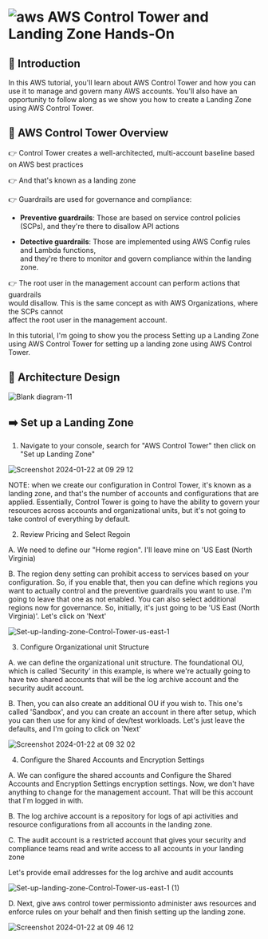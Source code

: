 # ![aws](https://github.com/julien-muke/Search-Engine-Website-using-AWS/assets/110755734/01cd6124-8014-4baa-a5fe-bd227844d263)     AWS Control Tower and Landing Zone Hands-On


## 🤖 Introduction

In this AWS tutorial, you'll learn about AWS Control Tower and how you can use it to manage and govern many AWS accounts. You'll also have an opportunity to follow along as we show you how to create a Landing Zone using AWS Control Tower.

## 📝  AWS Control Tower Overview

👉  Control Tower creates a well-architected, multi-account baseline based on AWS best  practices

👉  And that's known as a landing zone 

👉 Guardrails are used for governance and compliance:

 * **Preventive guardrails**: Those are based on service control policies (SCPs), and they're  there to disallow API actions

* **Detective guardrails**: Those are implemented  using AWS Config rules and Lambda functions,  
and they're there to monitor and govern compliance  within the landing zone.

👉 The root user in the management  account can perform actions that guardrails  
would disallow.  This is the same concept as  with AWS Organizations, where the SCPs cannot  
affect the root user in the management account. 

In this tutorial, I'm going to show you the process Setting up a Landing Zone using AWS Control Tower for setting up a landing zone using AWS  Control Tower.



## 📐 Architecture Design


![Blank diagram-11](https://github.com/julien-muke/AWS-Control-Tower/assets/110755734/786ed493-5a4d-469d-ba5a-c0047744a0e6)



## ➡️ Set up a Landing Zone

1. Navigate to your console, search for "AWS Control Tower" then click on "Set up Landing Zone"


![Screenshot 2024-01-22 at 09 29 12](https://github.com/julien-muke/AWS-Control-Tower/assets/110755734/f6b77e55-ab27-4ac6-9d66-d539c1c494ae)



NOTE: when we create  our configuration in Control Tower, it's known as a landing zone, and that's the number  of accounts and configurations that are applied. Essentially, Control Tower is going to have the  ability to govern your resources across accounts and organizational units, but it's not going to  take control of everything by default. 


2. Review Pricing and Select Regoin

A. We need to define our "Home region". I'll leave mine on 'US East (North  Virginia)

B. The region deny setting can prohibit access to services based on your configuration.  So, if you enable that, then you can define which regions you want to actually control and the  preventive guardrails you want to use. I'm going to leave that one as not enabled. You can also  select additional regions now for governance. So, initially, it's just going to be 'US East  (North Virginia)'. Let's click on 'Next'


![Set-up-landing-zone-Control-Tower-us-east-1](https://github.com/julien-muke/AWS-Control-Tower/assets/110755734/ce5f0fd9-c26d-4b14-a0b9-3391d2200ab5)



3. Configure Organizational unit Structure

A. we can define the organizational unit structure.  The foundational OU, which is called 'Security' in this example, is where we're actually going  to have two shared accounts that will be the log archive account and the security audit account.  

B. Then, you can also create an additional OU if you wish to. This one's called 'Sandbox', and  you can create an account in there after setup, which you can then use for any kind of dev/test  workloads. Let's just leave the defaults, and I'm going to click on 'Next'


![Screenshot 2024-01-22 at 09 32 02](https://github.com/julien-muke/AWS-Control-Tower/assets/110755734/0c5147f8-36f3-4fd0-af3a-4cfef8974143)



4. Configure the Shared Accounts and Encryption Settings

A. We can configure the shared accounts and Configure the Shared Accounts and Encryption Settings encryption settings. Now, we don't have anything  to change for the management account. That will be this account that I'm logged in with.

B. The log archive account is a repository for logs of api activities and resource configurations from all accounts in the landing zone.

C. The audit account is a restricted account that gives your security and compliance teams read and write access to all accounts in your landing zone

Let's provide email addresses for the log archive and audit accounts


![Set-up-landing-zone-Control-Tower-us-east-1 (1)](https://github.com/julien-muke/AWS-Control-Tower/assets/110755734/8abeea69-67bd-43e7-9800-3f0e7c33efb4)


D. Next, give aws control tower permissionto administer aws resources and enforce rules on your behalf and then finish setting up the landing zone.


![Screenshot 2024-01-22 at 09 46 12](https://github.com/julien-muke/AWS-Control-Tower/assets/110755734/86711942-9df9-4b5f-9c32-dc509d961209)
















